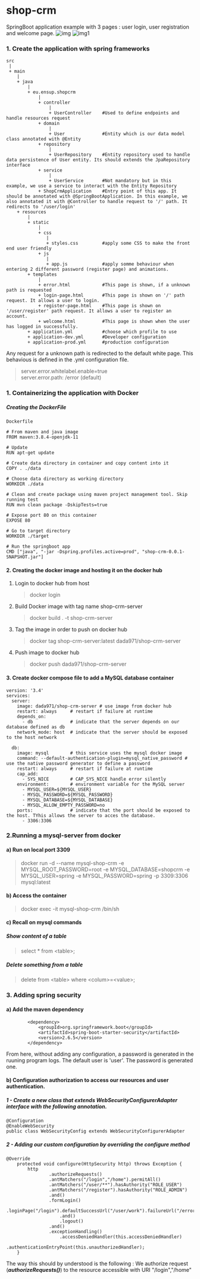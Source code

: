 # shop-crm

SpringBoot application example with 3 pages : user login, user registration and welcome page.
![img](assets/img.png)
![img1](assets/img_1.png)

### 1. Create the application with spring frameworks
```
src
 | 
 + main
    |
    + java
        |
        + eu.ensup.shopcrm
            |
            + controller
                |
                + UserController    #Used to define endpoints and handle resources request
            + domain
                |
                + User              #Entity which is our data model class annotated with @Entity
            + repository
                |
                + UserRepository    #Entity repository used to handle data persistence of User entity. Its should extends the JpaRepository interface 
            + service
                |
                + UserService       #Not mandatory but in this example, we use a service to interact with the Entity Repository 
            + ShopCrmApplication    #Entry point of this app. It should be annotated with @SpringBootApplication. In this example, we also annotated it with @Controller to handle request to '/' path. It redirects to '/user/login'
    + resources
        |
        + static
            |
            + css
               |
               + styles.css         #apply some CSS to make the front end user friendly
            + js
               |
               + app.js             #apply somme behaviour when entering 2 different password (register page) and animations.
        + templates
            |
            + error.html            #This page is shown, if a unknown path is requested
            + login-page.html       #This page is shown on '/' path request. It allows a user to login.
            + register-page.html    #This page is shown on '/user/register' path request. It allows a user to register an account.
            + welcome.html          #This page is shown when the user has logged in successfully.
        + application.yml           #choose which profile to use
        + application-dev.yml       #Developer configuration
        + application-prod.yml      #production configuration
```

Any request for a unknown path is redirected to the default white page. This behavious is defined in the .yml configuration file.
> server.error.whitelabel.enable=true <br>
> server.error.path: /error (default)

### 1. Containerizing the application with Docker
##### Creating the DockerFile
``` 
Dockerfile

# From maven and java image
FROM maven:3.8.4-openjdk-11

# Update
RUN apt-get update

# Create data directory in container and copy content into it
COPY . ./data

# Choose data directory as working directory
WORKDIR ./data

# Clean and create package using maven project management tool. Skip running test
RUN mvn clean package -DskipTests=true

# Expose port 80 on this container
EXPOSE 80

# Go to target directory
WORKDIR ./target

# Run the springboot app
CMD ["java", "-jar -Dspring.profiles.active=prod", "shop-crm-0.0.1-SNAPSHOT.jar"]
```

#### 2. Creating the docker image and hosting it on the docker hub
1) Login to docker hub from host
    > docker login

2) Build Docker image with tag name shop-crm-server
    > docker build . -t shop-crm-server

3) Tag the image in order to push on docker hub 
    > docker tag shop-crm-server:latest dada971/shop-crm-server

4) Push image to docker hub
    > docker push dada971/shop-crm-server

#### 3. Create docker compose file to add a MySQL database container
```
version: '3.4'
services:
  server:
    image: dada971/shop-crm-server # use image from docker hub
    restart: always     # restart if failure at runtime
    depends_on:
      - db              # indicate that the server depends on our database defined as db
    network_mode: host  # indicate that the server should be exposed to the host network 

  db:
    image: mysql        # this service uses the mysql docker image
    command: --default-authentication-plugin=mysql_native_password # use the native password generator to define a password
    restart: always     # restart if failure at runtime
    cap_add:
      - SYS_NICE        # CAP_SYS_NICE handle error silently
    environment:        # environment variable for the MySQL server
      - MYSQL_USER=${MYSQL_USER} 
      - MYSQL_PASSWORD=${MYSQL_PASSWORD}
      - MYSQL_DATABASE=${MYSQL_DATABASE}
      - MYSQL_ALLOW_EMPTY_PASSWORD=no
    ports:              # indicate that the port should be exposed to the host. TYhis allows the server to acces the database.
      - 3306:3306
```

### 2.Running a mysql-server from docker
#### a) Run on local port 3309
> docker run -d --name mysql-shop-crm -e MYSQL_ROOT_PASSWORD=root -e MYSQL_DATABASE=shopcrm -e MYSQL_USER=spring -e MYSQL_PASSWORD=spring -p 3309:3306 mysql:latest

#### b) Access the container 
> docker exec -it mysql-shop-crm /bin/sh

#### c) Recall on mysql commands
##### Show content of a table
> select * from \<table\>;
 
##### Delete something from a table
> delete from \<table\> where \<colum\>=\<value\>;

### 3. Adding spring security
#### a) Add the maven dependency 
```
		<dependency>
			<groupId>org.springframework.boot</groupId>
			<artifactId>spring-boot-starter-security</artifactId>
			<version>2.6.5</version>
		</dependency>
```
From here, without adding any configuration, a password is generated in the ruuning program logs.
The default user is 'user'. The password is generated one.

#### b) Configuration authorization to access our resources and user authentication.
##### 1 - Create a new class that extends WebSecurityConfigurerAdapter interface with the following annotation.
```
@Configuration
@EnableWebSecurity
public class WebSecurityConfig extends WebSecurityConfigurerAdapter
```
##### 2 - Adding our custom configuration by overriding the configure method
```
@Override
    protected void configure(HttpSecurity http) throws Exception {
        http
                .authorizeRequests()
                .antMatchers("/login","/home").permitAll()
                .antMatchers("/user/**").hasAuthority("ROLE_USER")
                .antMatchers("/register").hasAuthority("ROLE_ADMIN")
                .and()
                .formLogin()
                    .loginPage("/login").defaultSuccessUrl("/user/work").failureUrl("/error")
                    .and()
                    .logout()
                .and()
                .exceptionHandling()
                    .accessDeniedHandler(this.accessDeniedHandler)
                    .authenticationEntryPoint(this.unauthorizedHandler);
    }
```
 The way this should by understood is the following :
 We authorize request (***authorizeRequests()***) to the resource accessible with URI "/login","/home"
 
 

